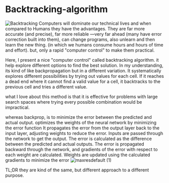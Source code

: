 # Backtracking-algorithm
![Backtracking](https://github.com/le-nicolas/Backtracking-algorithm/assets/112614851/dd740d21-085d-461d-aac9-0228abb58d5c)
Computers will dominate our technical lives and when compared to Humans they have the advantages. They are far more accurate (and precise),
far more reliable —very far ahead (many have error correction built into them), can change programs, also unlearn and then learn the new thing. (in which we humans consume hours and hours of
time and effort). but, only a rapid "computer control" to make them practical.

Here, I present a nice "computer control" called backtracking algorithm. it help explore different options to find the best solution. In my understanding, its kind of like backpropagation but in a different variation. It systematically explores different possibilities by trying out values for each cell. If it reaches a dead end where it cannot find a valid value for a cell, it backtracks to the previous cell and tries a different value.

what I love about this method is that it is effective for problems with large search spaces where trying every possible combination would be impractical. 



whereas backprop, is to minimize the error between the predicted and actual output.
optimizes the weights of the neural network by minimizing the error function
It propagates the error from the output layer back to the input layer, adjusting weights to reduce the error.
Inputs are passed through the network to get the output.
The error is calculated as the difference between the predicted and actual outputs.
The error is propagated backward through the network, and gradients of the error with respect to each weight are calculated.
Weights are updated using the calculated gradients to minimize the error
![maxresdefault (1)](https://github.com/le-nicolas/Backtracking-algorithm/assets/112614851/4fb93d8b-74b7-4fb3-b621-27c47470c0b0)












TL;DR they are kind of the same, but different approach to a different purpose.
